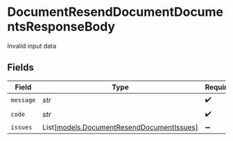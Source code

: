 # DocumentResendDocumentDocumentsResponseBody

Invalid input data


## Fields

| Field                                                                                  | Type                                                                                   | Required                                                                               | Description                                                                            |
| -------------------------------------------------------------------------------------- | -------------------------------------------------------------------------------------- | -------------------------------------------------------------------------------------- | -------------------------------------------------------------------------------------- |
| `message`                                                                              | *str*                                                                                  | :heavy_check_mark:                                                                     | N/A                                                                                    |
| `code`                                                                                 | *str*                                                                                  | :heavy_check_mark:                                                                     | N/A                                                                                    |
| `issues`                                                                               | List[[models.DocumentResendDocumentIssues](../models/documentresenddocumentissues.md)] | :heavy_minus_sign:                                                                     | N/A                                                                                    |